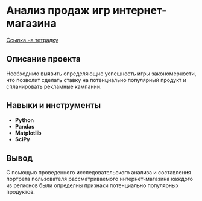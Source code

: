 # Анализ продаж игр интернет-магазина

[Ссылка на тетрадку](https://github.com/Andrey-Mukoseev/YandexPracticum/blob/main/Online%20store%20of%20games/Online%20store%20of%20games.ipynb)

## Описание проекта

Необходимо выявить определяющие успешность игры закономерности, что позволит сделать ставку на потенциально популярный продукт и спланировать рекламные кампании.



## Навыки и инструменты

- **Python**
- **Pandas**
- **Matplotlib**
- **SciPy**

## Вывод

С помощью проведенного исследовательского анализа и составления портрета пользователя рассматриваемого интернет-магазина каждого из регионов были определны признаки потенциально популярных продуктов. 
